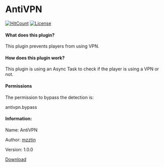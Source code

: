 # AntiVPN
[![HitCount](http://hits.dwyl.com/mzztin/AntiVPN.svg)](http://hits.dwyl.com/mzztin/AntiVPN)
[![License](https://img.shields.io/github/license/koningcool/LoadAllWorlds.svg)](https://github.com/koningcool/LoadAllWorlds/blob/master/LICENSE)
#### What does this plugin?
This plugin prevents players from using VPN.

#### How does this plugin work?
This plugin is using an Async Task to check if the player is using a VPN or not.

#### Permissions
The permission to bypass the detection is:

antivpn.bypass

#### Information:
Name: AntiVPN

Author: [mzztin](https://github.com/mzztin)

Version: 1.0.0

[Download](https://poggit.pmmp.io/mzztin/AntiVPN)

